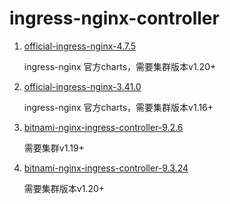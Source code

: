 # ingress-nginx-controller

1. [official-ingress-nginx-4.7.5](official-ingress-nginx-4.7.5)

    ingress-nginx 官方charts，需要集群版本v1.20+


2. [official-ingress-nginx-3.41.0](official-ingress-nginx-3.41.0)

    ingress-nginx 官方charts，需要集群版本v1.16+


3. [bitnami-nginx-ingress-controller-9.2.6](bitnami-nginx-ingress-controller-9.2.6)

    需要集群v1.19+

4. [bitnami-nginx-ingress-controller-9.3.24](bitnami-nginx-ingress-controller-9.3.24)

    需要集群版本v1.20+
